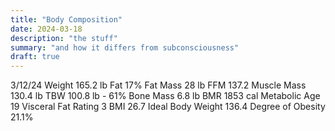 ```yaml
---
title: "Body Composition"
date: 2024-03-18
description: "the stuff"
summary: "and how it differs from subconsciousness"
draft: true
---
```


3/12/24
Weight 165.2 lb
Fat 17%
Fat Mass 28 lb
FFM 137.2
Muscle Mass 130.4 lb
TBW 100.8 lb - 61%
Bone Mass 6.8 lb
BMR 1853 cal
Metabolic Age 19
Visceral Fat Rating 3
BMI 26.7
Ideal Body Weight 136.4
Degree of Obesity 21.1%
